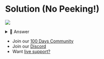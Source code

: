 # Solution (No Peeking!)
![](https://www.youtube.com/watch?v=N9JmqSQ4zOo)

<details> <summary> 👀 Answer </summary>

Check out my solution in [this repl](https://replit.com/@DavidAtReplit/Day-93-Solution-1?v=1).

</details>

- Join our [100 Days Community](https://replit.com/100-days-help)
- Join our [Discord](https://replit.com/discord)
- Want [live support?](https://replit.com/replit-101)